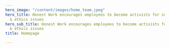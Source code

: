 ```yaml
---
hero_image: "/content/images/home_team.jpeg"
hero_title: Honest Work encourages employees to become activists for sustainability
  & ethics issues
hero_sub_title: Honest Work encourages employees to become activists for sustainability
  & ethics issues
title: Homepage

---
```

